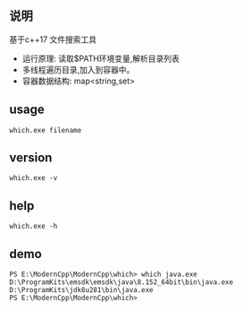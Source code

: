 ## 说明

基于c++17 文件搜索工具

- 运行原理: 读取$PATH环境变量,解析目录列表
- 多线程遍历目录,加入到容器中。	
- 容器数据结构: map<string,set>

## usage

```shell
which.exe filename
```

## version
```shell
which.exe -v
```

## help
```shell
which.exe -h
```

## demo

```shell
PS E:\ModernCpp\ModernCpp\which> which java.exe
D:\ProgramKits\emsdk\emsdk\java\8.152_64bit\bin\java.exe
D:\ProgramKits\jdk8u281\bin\java.exe
PS E:\ModernCpp\ModernCpp\which>
```

